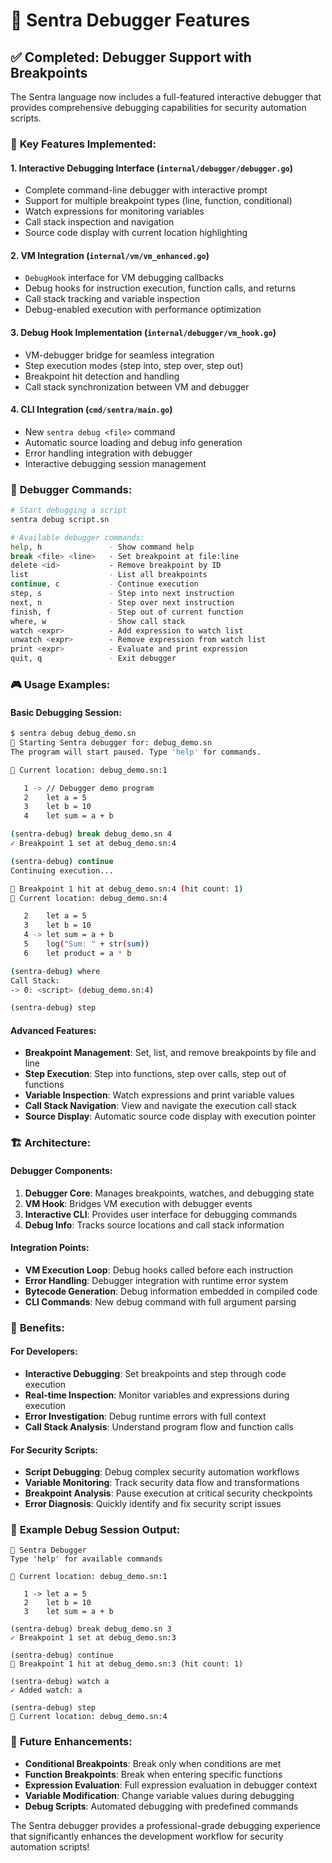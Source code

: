 # 🐛 Sentra Debugger Features

## ✅ **Completed: Debugger Support with Breakpoints**

The Sentra language now includes a full-featured interactive debugger that provides comprehensive debugging capabilities for security automation scripts.

### 🎯 **Key Features Implemented:**

#### 1. **Interactive Debugging Interface** (`internal/debugger/debugger.go`)
- Complete command-line debugger with interactive prompt
- Support for multiple breakpoint types (line, function, conditional)
- Watch expressions for monitoring variables
- Call stack inspection and navigation
- Source code display with current location highlighting

#### 2. **VM Integration** (`internal/vm/vm_enhanced.go`)
- `DebugHook` interface for VM debugging callbacks
- Debug hooks for instruction execution, function calls, and returns
- Call stack tracking and variable inspection
- Debug-enabled execution with performance optimization

#### 3. **Debug Hook Implementation** (`internal/debugger/vm_hook.go`)
- VM-debugger bridge for seamless integration
- Step execution modes (step into, step over, step out)
- Breakpoint hit detection and handling
- Call stack synchronization between VM and debugger

#### 4. **CLI Integration** (`cmd/sentra/main.go`)
- New `sentra debug <file>` command
- Automatic source loading and debug info generation
- Error handling integration with debugger
- Interactive debugging session management

### 🔧 **Debugger Commands:**

```bash
# Start debugging a script
sentra debug script.sn

# Available debugger commands:
help, h               - Show command help
break <file> <line>   - Set breakpoint at file:line
delete <id>           - Remove breakpoint by ID
list                  - List all breakpoints
continue, c           - Continue execution
step, s               - Step into next instruction
next, n               - Step over next instruction
finish, f             - Step out of current function
where, w              - Show call stack
watch <expr>          - Add expression to watch list
unwatch <expr>        - Remove expression from watch list
print <expr>          - Evaluate and print expression
quit, q               - Exit debugger
```

### 🎮 **Usage Examples:**

#### **Basic Debugging Session:**
```bash
$ sentra debug debug_demo.sn
🐛 Starting Sentra debugger for: debug_demo.sn
The program will start paused. Type 'help' for commands.

📍 Current location: debug_demo.sn:1

   1 -> // Debugger demo program
   2    let a = 5
   3    let b = 10
   4    let sum = a + b

(sentra-debug) break debug_demo.sn 4
✓ Breakpoint 1 set at debug_demo.sn:4

(sentra-debug) continue
Continuing execution...

🔴 Breakpoint 1 hit at debug_demo.sn:4 (hit count: 1)
📍 Current location: debug_demo.sn:4

   2    let a = 5
   3    let b = 10
   4 -> let sum = a + b
   5    log("Sum: " + str(sum))
   6    let product = a * b

(sentra-debug) where
Call Stack:
-> 0: <script> (debug_demo.sn:4)

(sentra-debug) step
```

#### **Advanced Features:**
- **Breakpoint Management**: Set, list, and remove breakpoints by file and line
- **Step Execution**: Step into functions, step over calls, step out of functions
- **Variable Inspection**: Watch expressions and print variable values
- **Call Stack Navigation**: View and navigate the execution call stack
- **Source Display**: Automatic source code display with execution pointer

### 🏗️ **Architecture:**

#### **Debugger Components:**
1. **Debugger Core**: Manages breakpoints, watches, and debugging state
2. **VM Hook**: Bridges VM execution with debugger events
3. **Interactive CLI**: Provides user interface for debugging commands
4. **Debug Info**: Tracks source locations and call stack information

#### **Integration Points:**
- **VM Execution Loop**: Debug hooks called before each instruction
- **Error Handling**: Debugger integration with runtime error system
- **Bytecode Generation**: Debug information embedded in compiled code
- **CLI Commands**: New debug command with full argument parsing

### 🚀 **Benefits:**

#### **For Developers:**
- **Interactive Debugging**: Set breakpoints and step through code execution
- **Real-time Inspection**: Monitor variables and expressions during execution
- **Error Investigation**: Debug runtime errors with full context
- **Call Stack Analysis**: Understand program flow and function calls

#### **For Security Scripts:**
- **Script Debugging**: Debug complex security automation workflows
- **Variable Monitoring**: Track security data flow and transformations
- **Breakpoint Analysis**: Pause execution at critical security checkpoints
- **Error Diagnosis**: Quickly identify and fix security script issues

### 🎯 **Example Debug Session Output:**
```
🐛 Sentra Debugger
Type 'help' for available commands

📍 Current location: debug_demo.sn:1

   1 -> let a = 5
   2    let b = 10
   3    let sum = a + b

(sentra-debug) break debug_demo.sn 3
✓ Breakpoint 1 set at debug_demo.sn:3

(sentra-debug) continue
🔴 Breakpoint 1 hit at debug_demo.sn:3 (hit count: 1)

(sentra-debug) watch a
✓ Added watch: a

(sentra-debug) step
📍 Current location: debug_demo.sn:4
```

### 🔮 **Future Enhancements:**
- **Conditional Breakpoints**: Break only when conditions are met
- **Function Breakpoints**: Break when entering specific functions
- **Expression Evaluation**: Full expression evaluation in debugger context
- **Variable Modification**: Change variable values during debugging
- **Debug Scripts**: Automated debugging with predefined commands

The Sentra debugger provides a professional-grade debugging experience that significantly enhances the development workflow for security automation scripts!